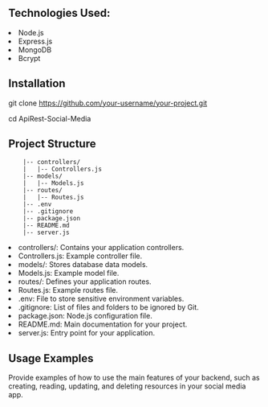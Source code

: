 ## Technologies Used:
<li>Node.js</li>
<li>Express.js</li>
<li>MongoDB</li>
<li>Bcrypt</li>

## Installation
 git clone https://github.com/your-username/your-project.git
 
 cd ApiRest-Social-Media

 ## Project Structure
        |-- controllers/
        |   |-- Controllers.js
        |-- models/
        |   |-- Models.js
        |-- routes/
        |   |-- Routes.js
        |-- .env
        |-- .gitignore
        |-- package.json
        |-- README.md
        |-- server.js

<li>controllers/: Contains your application controllers.</li>
<li>Controllers.js: Example controller file.</li>
<li>models/: Stores database data models.</li>
<li>Models.js: Example model file.</li>
<li>routes/: Defines your application routes.</li>
<li>Routes.js: Example routes file.</li>
<li>.env: File to store sensitive environment variables.</li>
<li>.gitignore: List of files and folders to be ignored by Git.</li>
<li>package.json: Node.js configuration file.</li>
<li>README.md: Main documentation for your project.</li>
<li>server.js: Entry point for your application.</li>


## Usage Examples
  Provide examples of how to use the main features of your backend, such as creating, reading, updating, and deleting resources in your social media app.

  
